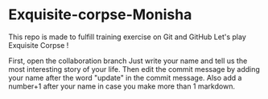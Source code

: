 # Exquisite-corpse-Monisha

This repo is made to fulfill training exercise on Git and GitHub
Let's play Exquisite Corpse !

First, open the collaboration branch Just write your name and tell us the most interesting story of your life. Then edit the commit message by adding your name after the word "update" in the commit message. Also add a number+1 after your name in case you make more than 1 markdown.



